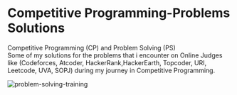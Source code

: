 # Competitive Programming-Problems Solutions
Competitive Programming (CP) and Problem Solving (PS)                                                                         
Some of my solutions for the problems that i encounter on Online Judges like (Codeforces, Atcoder, HackerRank,HackerEarth, Topcoder, URI, Leetcode, UVA, SOPJ) during my journey in Competitive Programming.                                                                                                                                    

 
                                                                                                                                                                              
   
      
      
        
![problem-solving-training](https://user-images.githubusercontent.com/90795661/195857326-83e56d1e-9284-4429-9833-d731768ded7a.jpg)
